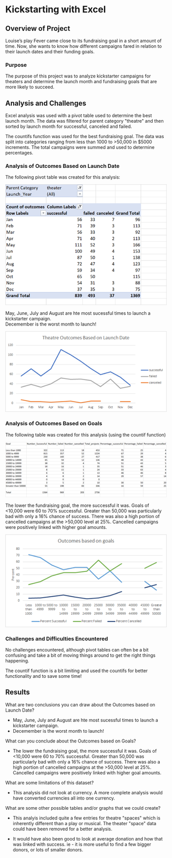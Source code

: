 # Kickstarting with Excel

## Overview of Project

Louise’s play Fever came close to its fundraising goal in a short amount of time. Now, she wants to know how different campaigns fared in relation to their launch dates and their funding goals.

### Purpose

The purpose of this project was to analyze kickstarter campaigns for theaters and determine the launch month and fundraising goals that are more likely to succeed. 


## Analysis and Challenges
Excel analysis was used with a pivot table used to determine the best launch month.  The data was filtered for parent category "theatre" and then sorted by launch month for successful, canceled and failed. 

The countifs function was used for the best fundraising goal.  The data was split into categories ranging from less than 1000 to >50,000 in $5000 increments.  The total campaigns were summed and used to determine percentages. 

### Analysis of Outcomes Based on Launch Date

The following pivot table was created for this analysis:

![datetable](https://github.com/JaniceBgithub/Assignment1/blob/master/Pivot_date.png)

May, June, July and August are hte most sucessful times to launch a kickstarter campaign.  
Decemember is the worst month to launch! 

![Outcomes_based_Launch_date](https://github.com/JaniceBgithub/Assignment1/blob/master/Theatre_Outcomes_vs_Launch.png)


### Analysis of Outcomes Based on Goals
The following table was created for this analysis (using the countif function)

![goaltable](https://github.com/JaniceBgithub/Assignment1/blob/master/Goal_table.png)

The lower the fundraising goal, the more successful it was. Goals of <10,000 were 60 to 70% successful.  Greater than 50,000 was particularly bad with only a 16% chance of success.  There was also a high portion of cancelled campaigns at the >50,000 level at 25%.  Cancelled campaigns were positively linked with higher goal amounts. 


![Outcomes_Goals](https://github.com/JaniceBgithub/Assignment1/blob/master/Outcomes_based_on_goals.png)

### Challenges and Difficulties Encountered

No challenges encountered, although pivot tables can often be a bit confusing and take a bit of moving things around to get the right things happening. 

The countif function is a bit limiting and used the countifs for better functionality and to save some time!
 

## Results

What are two conclusions you can draw about the Outcomes based on Launch Date?

- May, June, July and August are hte most sucessful times to launch a kickstarter campaign.  
- Decemember is the worst month to launch! 


What can you conclude about the Outcomes based on Goals?

- The lower the fundraising goal, the more successful it was. Goals of <10,000 were 60 to 70% successful.  Greater than 50,000 was particularly bad with only a 16% chance of success.  There was also a high portion of cancelled campaigns at the >50,000 level at 25%.  Cancelled campaigns were positively linked with higher goal amounts. 

What are some limitations of this dataset?

- This analysis did not look at currency.  A more complete analysis would have converted currencies all into one currency. 

What are some other possible tables and/or graphs that we could create?

- This analyis included quite a few entries for theatre "spaces" which is inherently different than a play or musical.  The theater "space" data could have been removed for a better analysis. 

- It would have also been good to look at average donation and how that was linked with success.  ie - it is more useful to find a few bigger donors, or lots of smaller donors.

